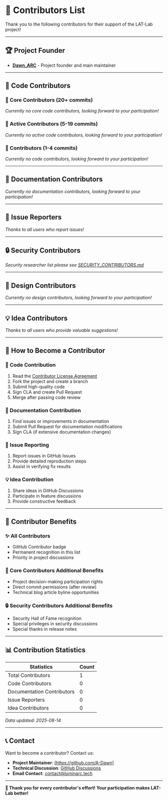 # 👥 Contributors List

Thank you to the following contributors for their support of the LAT-Lab project!

---

## 🏆 Project Founder
- **[Dawn_ARC](https://github.com/A-Dawn)** - Project founder and main maintainer

---

## 🔧 Code Contributors

### 🥇 Core Contributors (20+ commits)
*Currently no core code contributors, looking forward to your participation!*

### 🥈 Active Contributors (5-19 commits)  
*Currently no active code contributors, looking forward to your participation!*

### 🥉 Contributors (1-4 commits)
*Currently no code contributors, looking forward to your participation!*

---

## 📝 Documentation Contributors
*Currently no documentation contributors, looking forward to your participation!*

---

## 🐛 Issue Reporters
*Thanks to all users who report issues!*

---

## 🔒 Security Contributors
*Security researcher list please see [SECURITY_CONTRIBUTORS.md](./SECURITY_CONTRIBUTORS.md)*

---

## 🎨 Design Contributors  
*Currently no design contributors, looking forward to your participation!*

---

## 💡 Idea Contributors
*Thanks to all users who provide valuable suggestions!*

---

## 🤝 How to Become a Contributor

### 🔧 Code Contribution
1. Read the [Contributor License Agreement](./CONTRIBUTOR_LICENSE_AGREEMENT_EN.md)
2. Fork the project and create a branch
3. Submit high-quality code
4. Sign CLA and create Pull Request
5. Merge after passing code review

### 📝 Documentation Contribution
1. Find issues or improvements in documentation
2. Submit Pull Request for documentation modifications
3. Sign CLA (if extensive documentation changes)

### 🐛 Issue Reporting
1. Report issues in GitHub Issues
2. Provide detailed reproduction steps
3. Assist in verifying fix results

### 💡 Idea Contribution
1. Share ideas in GitHub Discussions
2. Participate in feature discussions
3. Provide constructive feedback

---

## 🏅 Contributor Benefits

### ✨ All Contributors
- GitHub Contributor badge
- Permanent recognition in this list
- Priority in project discussions

### 🥇 Core Contributors Additional Benefits  
- Project decision-making participation rights
- Direct commit permissions (after review)
- Technical blog article byline opportunities

### 🔒 Security Contributors Additional Benefits
- Security Hall of Fame recognition
- Special privileges in security discussions
- Special thanks in release notes

---

## 📊 Contribution Statistics

| Statistics | Count |
|------------|-------|
| Total Contributors | 1 |
| Code Contributors | 0 |
| Documentation Contributors | 0 |
| Issue Reporters | 0 |
| Idea Contributors | 0 |

*Data updated: 2025-08-14*

---

## 📞 Contact

Want to become a contributor? Contact us:
- **Project Maintainer**: [https://github.com/A-Dawn]
- **Technical Discussion**: [GitHub Discussions](https://github.com/A-Dawn/LAT-Lab/discussions)
- **Email Contact**: contact@luminarc.tech

---

**🌟 Thank you for every contributor's effort! Your participation makes LAT-Lab better!** 